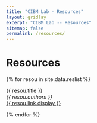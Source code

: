 ```yaml
---
title: "CIBM Lab - Resources"
layout: gridlay
excerpt: "CIBM Lab -- Resources"
sitemap: false
permalink: /resources/
---
```



# Resources

{% for resou in site.data.reslist %}

  {{ resou.title }} <br />
  <em>{{ resou.authors }} </em><br /><a href="{{ resou.link.url }}">{{ resou.link.display }}</a>

{% endfor %}
